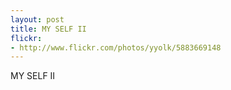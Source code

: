 ```yaml
---
layout: post
title: MY SELF II
flickr:
- http://www.flickr.com/photos/yyolk/5883669148
---
```

MY SELF II
